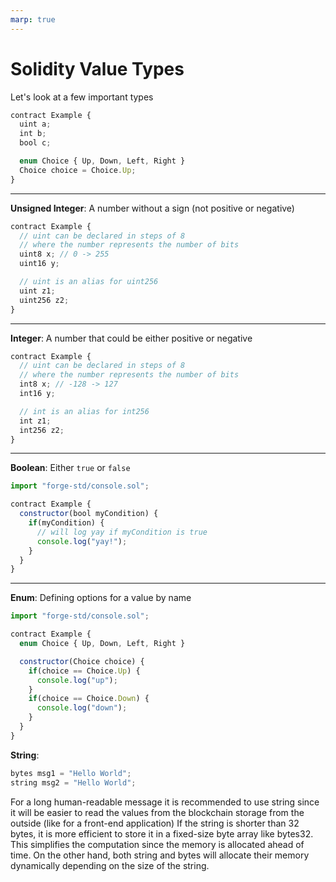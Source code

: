 ```yaml
---
marp: true
---
```


# Solidity Value Types

Let's look at a few important types

```js
contract Example {
  uint a;
  int b;
  bool c;

  enum Choice { Up, Down, Left, Right }
  Choice choice = Choice.Up;
}
```

---

**Unsigned Integer**: A number without a sign (not positive or negative)

```js
contract Example {
  // uint can be declared in steps of 8
  // where the number represents the number of bits
  uint8 x; // 0 -> 255
  uint16 y;

  // uint is an alias for uint256
  uint z1;
  uint256 z2;
}
```

---

**Integer**: A number that could be either positive or negative

```js
contract Example {
  // uint can be declared in steps of 8
  // where the number represents the number of bits
  int8 x; // -128 -> 127
  int16 y;

  // int is an alias for int256
  int z1;
  int256 z2;
}
```

---

**Boolean**: Either `true` or `false`

```js
import "forge-std/console.sol";

contract Example {
  constructor(bool myCondition) {
    if(myCondition) {
      // will log yay if myCondition is true
      console.log("yay!");
    }
  }
}
```

---

**Enum**: Defining options for a value by name

```js
import "forge-std/console.sol";

contract Example {
  enum Choice { Up, Down, Left, Right }

  constructor(Choice choice) {
    if(choice == Choice.Up) {
      console.log("up");
    }
    if(choice == Choice.Down) {
      console.log("down");
    }
  }
}
```

**String**:
```js
bytes msg1 = "Hello World"; 
string msg2 = "Hello World";
```
For a long human-readable message it is recommended to use string since it will be easier to read the values from the blockchain storage from the outside (like for a front-end application)
If the string is shorter than 32 bytes, it is more efficient to store it in a fixed-size byte array like bytes32. This simplifies the computation since the memory is allocated ahead of time. On the other hand, both string and bytes will allocate their memory dynamically depending on the size of the string.